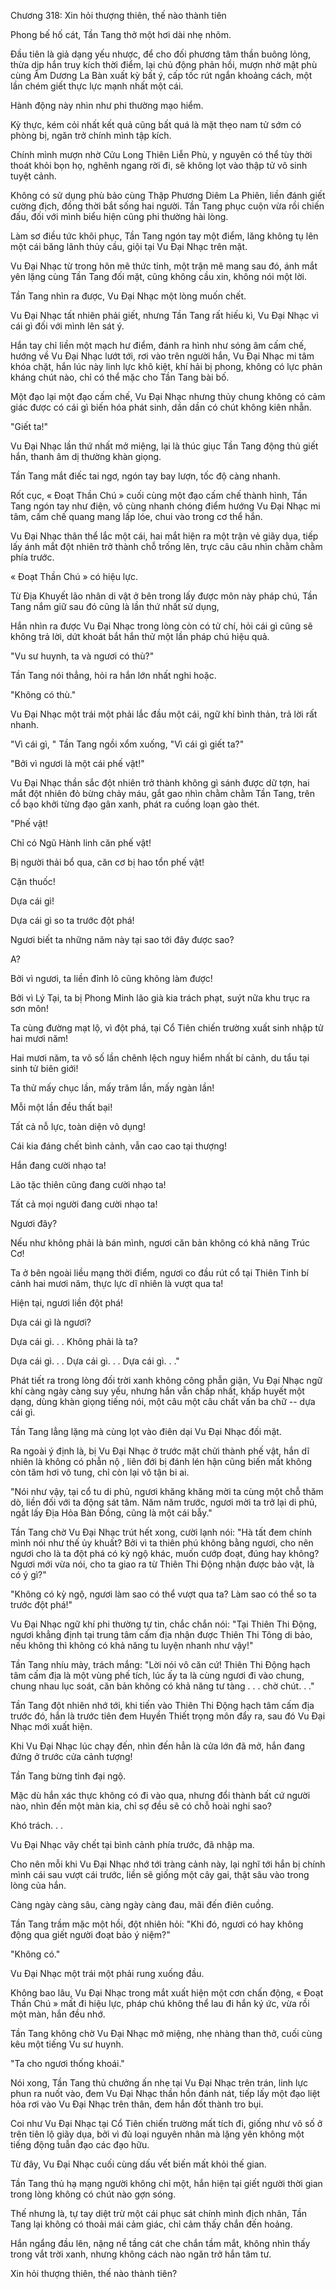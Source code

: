 




Chương 318: Xin hỏi thượng thiên, thế nào thành tiên


Phong bế hố cát, Tần Tang thở một hơi dài nhẹ nhõm.

Đầu tiên là giả dạng yếu nhược, để cho đối phương tâm thần buông lỏng, thừa dịp hắn truy kích thời điểm, lại chủ động phản hồi, mượn nhờ mật phù cùng Âm Dương La Bàn xuất kỳ bất ý, cấp tốc rút ngắn khoảng cách, một lần chém giết thực lực mạnh nhất một cái.

Hành động này nhìn như phi thường mạo hiểm.

Kỳ thực, kém cỏi nhất kết quả cũng bất quá là mặt thẹo nam tử sớm có phòng bị, ngăn trở chính mình tập kích.

Chính mình mượn nhờ Cửu Long Thiên Liễn Phù, y nguyên có thể tùy thời thoát khỏi bọn họ, nghênh ngang rời đi, sẽ không lọt vào thập tử vô sinh tuyệt cảnh.

Không có sử dụng phù bảo cùng Thập Phương Diêm La Phiên, liền đánh giết cường địch, đồng thời bắt sống hai người. Tần Tang phục cuộn vừa rồi chiến đấu, đối với mình biểu hiện cũng phi thường hài lòng.

Làm sơ điều tức khôi phục, Tần Tang ngón tay một điểm, lăng không tụ lên một cái băng lãnh thủy cầu, giội tại Vu Đại Nhạc trên mặt.

Vu Đại Nhạc từ trong hôn mê thức tỉnh, một trận mê mang sau đó, ánh mắt yên lặng cùng Tần Tang đối mặt, cũng không cầu xin, không nói một lời.

Tần Tang nhìn ra được, Vu Đại Nhạc một lòng muốn chết.

Vu Đại Nhạc tất nhiên phải giết, nhưng Tần Tang rất hiếu kì, Vu Đại Nhạc vì cái gì đối với mình lên sát ý.

Hắn tay chỉ liền một mạch hư điểm, đánh ra hình như sóng âm cấm chế, hướng về Vu Đại Nhạc lướt tới, rơi vào trên người hắn, Vu Đại Nhạc mi tâm khóa chặt, hắn lúc này linh lực khô kiệt, khí hải bị phong, không có lực phản kháng chút nào, chỉ có thể mặc cho Tần Tang bài bố.

Một đạo lại một đạo cấm chế, Vu Đại Nhạc nhưng thủy chung không có cảm giác được có cái gì biến hóa phát sinh, dần dần có chút không kiên nhẫn.

"Giết ta!"

Vu Đại Nhạc lần thứ nhất mở miệng, lại là thúc giục Tần Tang động thủ giết hắn, thanh âm dị thường khàn giọng.

Tần Tang mắt điếc tai ngơ, ngón tay bay lượn, tốc độ càng nhanh.

Rốt cục, « Đoạt Thần Chú » cuối cùng một đạo cấm chế thành hình, Tần Tang ngón tay như điện, vô cùng nhanh chóng điểm hướng Vu Đại Nhạc mi tâm, cấm chế quang mang lấp lóe, chui vào trong cơ thể hắn.

Vu Đại Nhạc thân thể lắc một cái, hai mắt hiện ra một trận vẻ giãy dụa, tiếp lấy ánh mắt đột nhiên trở thành chỗ trống lên, trực câu câu nhìn chằm chằm phía trước.

« Đoạt Thần Chú » có hiệu lực.

Từ Địa Khuyết lão nhân di vật ở bên trong lấy được môn này pháp chú, Tần Tang nắm giữ sau đó cũng là lần thứ nhất sử dụng,

Hắn nhìn ra được Vu Đại Nhạc trong lòng còn có tử chí, hỏi cái gì cũng sẽ không trả lời, dứt khoát bắt hắn thử một lần pháp chú hiệu quả.

"Vu sư huynh, ta và ngươi có thù?"

Tần Tang nói thẳng, hỏi ra hắn lớn nhất nghi hoặc.

"Không có thù."

Vu Đại Nhạc một trái một phải lắc đầu một cái, ngữ khí bình thản, trả lời rất nhanh.

"Vì cái gì, " Tần Tang ngồi xổm xuống, "Vì cái gì giết ta?"

"Bởi vì ngươi là một cái phế vật!"

Vu Đại Nhạc thần sắc đột nhiên trở thành không gì sánh được dữ tợn, hai mắt đột nhiên đỏ bừng chảy máu, gắt gao nhìn chằm chằm Tần Tang, trên cổ bạo khởi từng đạo gân xanh, phát ra cuồng loạn gào thét.

"Phế vật!

Chỉ có Ngũ Hành linh căn phế vật!

Bị người thải bổ qua, căn cơ bị hao tổn phế vật!

Cặn thuốc!

Dựa cái gì!

Dựa cái gì so ta trước đột phá!

Ngươi biết ta những năm này tại sao tới đây được sao?

A?

Bởi vì ngươi, ta liền đỉnh lô cũng không làm được!

Bởi vì Lý Tại, ta bị Phong Minh lão già kia trách phạt, suýt nữa khu trục ra sơn môn!

Ta cùng đường mạt lộ, vì đột phá, tại Cổ Tiên chiến trường xuất sinh nhập tử hai mươi năm!

Hai mươi năm, ta vô số lần chênh lệch nguy hiểm nhất bí cảnh, du tẩu tại sinh tử biên giới!

Ta thử mấy chục lần, mấy trăm lần, mấy ngàn lần!

Mỗi một lần đều thất bại!

Tất cả nỗ lực, toàn diện vô dụng!

Cái kia đáng chết bình cảnh, vẫn cao cao tại thượng!

Hắn đang cười nhạo ta!

Lão tặc thiên cũng đang cười nhạo ta!

Tất cả mọi người đang cười nhạo ta!

Ngươi đây?

Nếu như không phải là bán mình, ngươi căn bản không có khả năng Trúc Cơ!

Ta ở bên ngoài liều mạng thời điểm, ngươi co đầu rút cổ tại Thiên Tinh bí cảnh hai mươi năm, thực lực dĩ nhiên là vượt qua ta!

Hiện tại, ngươi liền đột phá!

Dựa cái gì là ngươi?

Dựa cái gì. . . Không phải là ta?

Dựa cái gì. . . Dựa cái gì. . . Dựa cái gì. . ."

Phát tiết ra trong lòng đối trời xanh không công phẫn giận, Vu Đại Nhạc ngữ khí càng ngày càng suy yếu, nhưng hắn vẫn chấp nhất, khấp huyết một dạng, dùng khàn giọng tiếng nói, một câu một câu chất vấn ba chữ -- dựa cái gì.

Tần Tang lẳng lặng mà cùng lọt vào điên dại Vu Đại Nhạc đối mặt.

Ra ngoài ý định là, bị Vu Đại Nhạc ở trước mặt chửi thành phế vật, hắn dĩ nhiên là không có phẫn nộ , liên đới bị đánh lén hận cũng biến mất không còn tăm hơi vô tung, chỉ còn lại vô tận bi ai.

"Nói như vậy, tại cổ tu di phủ, ngươi khăng khăng mời ta cùng một chỗ thăm dò, liền đối với ta động sát tâm. Năm năm trước, ngươi mời ta trở lại di phủ, ngắt lấy Địa Hỏa Bàn Đồng, cũng là một cái bẫy."

Tần Tang chờ Vu Đại Nhạc trút hết xong, cười lạnh nói: "Hà tất đem chính mình nói như thế ủy khuất? Bởi vì ta thiên phú không bằng ngươi, cho nên ngươi cho là ta đột phá có kỳ ngộ khác, muốn cướp đoạt, đúng hay không? Ngươi mới vừa nói, cho ta giao ra từ Thiên Thi Động nhận được bảo vật, là có ý gì?"

"Không có kỳ ngộ, ngươi làm sao có thể vượt qua ta? Làm sao có thể so ta trước đột phá!"

Vu Đại Nhạc ngữ khí phi thường tự tin, chắc chắn nói: "Tại Thiên Thi Động, ngươi khẳng định tại trung tâm cấm địa nhận được Thiên Thi Tông di bảo, nếu không thì không có khả năng tu luyện nhanh như vậy!"

Tần Tang nhíu mày, trách mắng: "Lời nói vô căn cứ! Thiên Thi Động hạch tâm cấm địa là một vùng phế tích, lúc ấy ta là cùng ngươi đi vào chung, chung nhau lục soát, căn bản không có khả năng tư tàng . . . chờ chút. . ."

Tần Tang đột nhiên nhớ tới, khi tiến vào Thiên Thi Động hạch tâm cấm địa trước đó, hắn là trước tiên đem Huyền Thiết trọng môn đẩy ra, sau đó Vu Đại Nhạc mới xuất hiện.

Khi Vu Đại Nhạc lúc chạy đến, nhìn đến hẳn là cửa lớn đã mở, hắn đang đứng ở trước cửa cảnh tượng!

Tần Tang bừng tỉnh đại ngộ.

Mặc dù hắn xác thực không có đi vào qua, nhưng đổi thành bất cứ người nào, nhìn đến một màn kia, chỉ sợ đều sẽ có chỗ hoài nghi sao?

Khó trách. . .

Vu Đại Nhạc vây chết tại bình cảnh phía trước, đã nhập ma.

Cho nên mỗi khi Vu Đại Nhạc nhớ tới tràng cảnh này, lại nghĩ tới hắn bị chính mình cái sau vượt cái trước, liền sẽ giống một cây gai, thật sâu vào trong lòng của hắn.

Càng ngày càng sâu, càng ngày càng đau, mãi đến điên cuồng.

Tần Tang trầm mặc một hồi, đột nhiên hỏi: "Khi đó, ngươi có hay không động qua giết người đoạt bảo ý niệm?"

"Không có."

Vu Đại Nhạc một trái một phải rung xuống đầu.

Không bao lâu, Vu Đại Nhạc trong mắt xuất hiện một cơn chấn động, « Đoạt Thần Chú » mất đi hiệu lực, pháp chú không thể lau đi hắn ký ức, vừa rồi một màn, hắn đều nhớ.

Tần Tang không chờ Vu Đại Nhạc mở miệng, nhẹ nhàng than thở, cuối cùng kêu một tiếng Vu sư huynh.

"Ta cho ngươi thống khoái."

Nói xong, Tần Tang thủ chưởng ấn nhẹ tại Vu Đại Nhạc trên trán, linh lực phun ra nuốt vào, đem Vu Đại Nhạc thần hồn đánh nát, tiếp lấy một đạo liệt hỏa rơi vào Vu Đại Nhạc trên thân, đem hắn đốt thành tro bụi.

Coi như Vu Đại Nhạc tại Cổ Tiên chiến trường mất tích đi, giống như vô số ở trên tiên lộ giãy dụa, bởi vì đủ loại nguyên nhân mà lặng yên không một tiếng động tuẫn đạo các đạo hữu.

Từ đây, Vu Đại Nhạc cuối cùng dấu vết biến mất khỏi thế gian.

Tần Tang thủ hạ mạng người không chỉ một, hắn hiện tại giết người thời gian trong lòng không có chút nào gợn sóng.

Thế nhưng là, tự tay diệt trừ một cái phục sát chính mình địch nhân, Tần Tang lại không có thoải mái cảm giác, chỉ cảm thấy chắn đến hoảng.

Hắn ngẩng đầu lên, nặng nề tầng cát che chắn tầm mắt, không nhìn thấy trong vắt trời xanh, nhưng không cách nào ngăn trở hắn tâm tư.

Xin hỏi thượng thiên, thế nào thành tiên?




